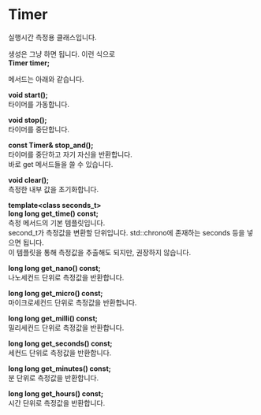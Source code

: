 # Timer  
  
실행시간 측정용 클래스입니다.  
  
  
생성은 그냥 하면 됩니다. 이런 식으로  
**Timer timer;**  
  
  
  
메서드는 아래와 같습니다.
  
**void start();**  
타이머를 가동합니다.
  
**void stop();**  
타이머를 중단합니다.
  
**const Timer& stop_and();**  
타이머를 중단하고 자기 자신을 반환합니다.  
바로 get 메서드들을 쓸 수 있습니다.  
  
**void clear();**  
측정한 내부 값을 초기화합니다.  
  
**template\<class seconds_t\>  
long long get_time() const;**  
측정 메서드의 기본 템플릿입니다.  
second_t가 측정값을 변환할 단위입니다. std::chrono에 존재하는 seconds 등을 넣으면 됩니다.  
이 템플릿을 통해 측정값을 추출해도 되지만, 권장하지 않습니다.  
  
**long long get_nano() const;**  
나노세컨드 단위로 측정값을 반환합니다.  
  
**long long get_micro() const;**  
마이크로세컨드 단위로 측정값을 반환합니다.  
  
**long long get_milli() const;**  
밀리세컨드 단위로 측정값을 반환합니다.  
  
**long long get_seconds() const;**  
세컨드 단위로 측정값을 반환합니다.  
  
**long long get_minutes() const;**  
분 단위로 측정값을 반환합니다.  
  
**long long get_hours() const;**  
시간 단위로 측정값을 반환합니다.  
  

